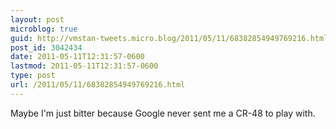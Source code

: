 ```yaml
---
layout: post
microblog: true
guid: http://vmstan-tweets.micro.blog/2011/05/11/68382854949769216.html
post_id: 3042434
date: 2011-05-11T12:31:57-0600
lastmod: 2011-05-11T12:31:57-0600
type: post
url: /2011/05/11/68382854949769216.html
---
```

Maybe I'm just bitter because Google never sent me a CR-48 to play with.
